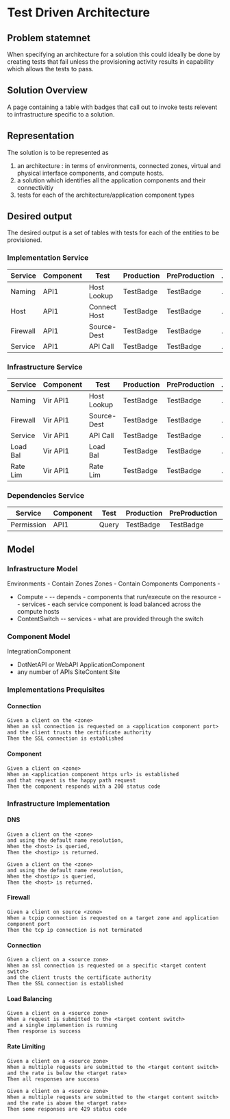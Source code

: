 # Test Driven Architecture

## Problem statemnet

When specifying an architecture for a solution this could ideally be done by creating tests that fail
unless the provisioning activity results in capability which allows the tests to pass.

## Solution Overview

A page containing a table with badges that call out to invoke tests relevent to infrastructure specific to a solution.

## Representation

The solution is to be represented as
1. an architecture : in terms of environments, connected zones,  virtual and physical interface components, and compute hosts.
2. a solution which identifies all the application components and their connectivitiy
3. tests for each of the architecture/application component types

## Desired output

The desired output is a set of tables with tests for each of the entities to be provisioned.

### Implementation Service
| Service   | Component | Test         | Production | PreProduction | ... |
| ----      | ---       | ---          | ----       | ---           | --- |
| Naming    | API1      | Host Lookup  | TestBadge  | TestBadge     | ... |
| Host      | API1      | Connect Host | TestBadge  | TestBadge     | ... |
| Firewall  | API1      | Source-Dest  | TestBadge  | TestBadge     | ... |
| Service   | API1      | API Call     | TestBadge  | TestBadge     | ... |


### Infrastructure Service
| Service   | Component | Test         | Production | PreProduction | ... |
| ----      | ---       | ---          | ----       | ---           | --- |
| Naming    | Vir API1  | Host Lookup  | TestBadge      | TestBadge           | ... |
| Firewall  | Vir API1  | Source-Dest  | TestBadge      | TestBadge           | ... |
| Service   | Vir API1  | API Call     | TestBadge      | TestBadge           | ... |
| Load Bal  | Vir API1  | Load Bal     | TestBadge      | TestBadge           | ... |
| Rate Lim  | Vir API1  | Rate Lim     | TestBadge      | TestBadge           | ... |

### Dependencies Service
| Service   | Component | Test         | Production | PreProduction | ... |
| ----      | ---       | ---          | ----       | ---           | --- |
| Permission| API1      | Query        | TestBadge  | TestBadge     | ... |

## Model
### Infrastructure Model

Environments - Contain Zones
Zones - Contain Components
Components -
- Compute -
-- depends - components that run/execute on the resource
-- services - each service component is load balanced across the compute hosts
- ContentSwitch
-- services - what are provided through the switch

### Component Model
IntegrationComponent
- DotNetAPI or WebAPI
ApplicationComponent
- any number of  APIs
SiteContent
Site

### Implementations Prequisites



#### Connection

```
Given a client on the <zone>
When an ssl connection is requested on a <application component port>
and the client trusts the certificate authority
Then the SSL connection is established
```

#### Component

```
Given a client on <zone>
When an <application component https url> is established
and that request is the happy path request
Then the component responds with a 200 status code
```

### Infrastructure Implementation

#### DNS
```
Given a client on the <zone>
and using the default name resolution,
When the <host> is queried,
Then the <hostip> is returned.
```

```
Given a client on the <zone>
and using the default name resolution,
When the <hostip> is queried,
Then the <host> is returned.
```

#### Firewall
```
Given a client on source <zone>
When a tcpip connection is requested on a target zone and application component port
Then the tcp ip connection is not terminated
```

#### Connection
```
Given a client on a <source zone>
When an ssl connection is requested on a specific <target content switch>
and the client trusts the certificate authority
Then the SSL connection is established
```


#### Load Balancing

```
Given a client on a <source zone>
When a request is submitted to the <target content switch>
and a single implemention is running
Then response is success
```

#### Rate Limiting

```
Given a client on a <source zone>
When a multiple requests are submitted to the <target content switch>
and the rate is below the <target rate>
Then all responses are success
```

```
Given a client on a <source zone>
When a multiple requests are submitted to the <target content switch>
and the rate is above the <target rate>
Then some responses are 429 status code
```
